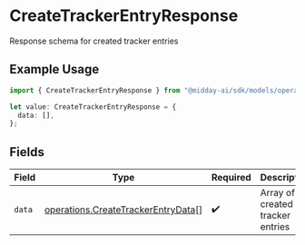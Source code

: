 # CreateTrackerEntryResponse

Response schema for created tracker entries

## Example Usage

```typescript
import { CreateTrackerEntryResponse } from "@midday-ai/sdk/models/operations";

let value: CreateTrackerEntryResponse = {
  data: [],
};
```

## Fields

| Field                                                                                    | Type                                                                                     | Required                                                                                 | Description                                                                              |
| ---------------------------------------------------------------------------------------- | ---------------------------------------------------------------------------------------- | ---------------------------------------------------------------------------------------- | ---------------------------------------------------------------------------------------- |
| `data`                                                                                   | [operations.CreateTrackerEntryData](../../models/operations/createtrackerentrydata.md)[] | :heavy_check_mark:                                                                       | Array of created tracker entries                                                         |
